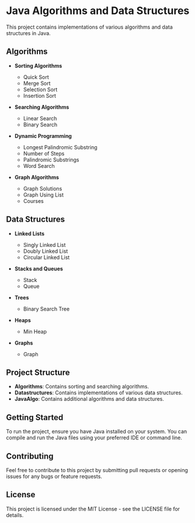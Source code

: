 # Java Algorithms and Data Structures

This project contains implementations of various algorithms and data structures in Java.

## Algorithms

- **Sorting Algorithms**
  - Quick Sort
  - Merge Sort
  - Selection Sort
  - Insertion Sort

- **Searching Algorithms**
  - Linear Search
  - Binary Search

- **Dynamic Programming**
  - Longest Palindromic Substring
  - Number of Steps
  - Palindromic Substrings
  - Word Search

- **Graph Algorithms**
  - Graph Solutions
  - Graph Using List
  - Courses

## Data Structures

- **Linked Lists**
  - Singly Linked List
  - Doubly Linked List
  - Circular Linked List

- **Stacks and Queues**
  - Stack
  - Queue

- **Trees**
  - Binary Search Tree

- **Heaps**
  - Min Heap

- **Graphs**
  - Graph

## Project Structure

- **Algorithms**: Contains sorting and searching algorithms.
- **Datastructures**: Contains implementations of various data structures.
- **JavaAlgo**: Contains additional algorithms and data structures.

## Getting Started

To run the project, ensure you have Java installed on your system. You can compile and run the Java files using your preferred IDE or command line.

## Contributing

Feel free to contribute to this project by submitting pull requests or opening issues for any bugs or feature requests.

## License

This project is licensed under the MIT License - see the LICENSE file for details.

